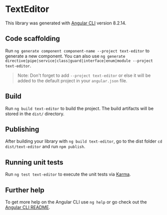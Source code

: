 # TextEditor

This library was generated with [Angular CLI](https://github.com/angular/angular-cli) version 8.2.14.

## Code scaffolding

Run `ng generate component component-name --project text-editor` to generate a new component. You can also use `ng generate directive|pipe|service|class|guard|interface|enum|module --project text-editor`.
> Note: Don't forget to add `--project text-editor` or else it will be added to the default project in your `angular.json` file. 

## Build

Run `ng build text-editor` to build the project. The build artifacts will be stored in the `dist/` directory.

## Publishing

After building your library with `ng build text-editor`, go to the dist folder `cd dist/text-editor` and run `npm publish`.

## Running unit tests

Run `ng test text-editor` to execute the unit tests via [Karma](https://karma-runner.github.io).

## Further help

To get more help on the Angular CLI use `ng help` or go check out the [Angular CLI README](https://github.com/angular/angular-cli/blob/master/README.md).
